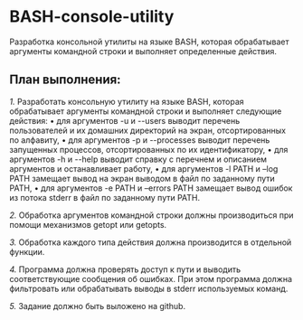 # BASH-console-utility
Разработка консольной утилиты на языке BASH, которая обрабатывает аргументы командной строки и выполняет определенные действия.

## План выполнения:

*1.* Разработать консольную утилиту на языке BASH, которая обрабатывает аргументы командной строки и выполняет следующие действия:
• для аргументов -u и --users выводит перечень пользователей и их домашних директорий на экран, отсортированных по алфавиту,
• для аргументов -p и --processes выводит перечень запущенных процессов, отсортированных по их идентификатору,
• для аргументов -h и --help выводит справку с перечнем и описанием аргументов и останавливает работу,
• для аргументов -l PATH и –log PATH замещает вывод на экран выводом в файл по заданному пути PATH,
• для аргументов -e PATH и –errors PATH замещает вывод ошибок из потока stderr в файл по заданному пути PATH.

*2.* Обработка аргументов командной строки должны производиться при  помощи механизмов getopt или getopts.

*3.* Обработка каждого типа действия должна производится в отдельной функции.

*4.* Программа должна проверять доступ к пути и выводить соответствующие сообщения об ошибках. При этом программа должна фильтровать или обрабатывать выводы в stderr используемых команд.

*5.* Задание должно быть выложено на github.
